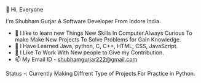  👋 Hi, Everyone

 I'm Shubham Gurjar A Software Developer From
 Indore India.
- 👀 I like to learn new Things New Skills In Computer.Always Curious To make Make New Projects To Solve Problems for Gain Knowledge.
- 🌱 I Have Learned Java, python, C, C++, HTML, CSS, JavaScript.
- 💞️ I Like To Work With New people to Give my Contribution.
- 📫 My Email ID - shubhamgurjar222@gmail.com

Status -:
Currently Making Diffrent Type of Projects For Practice in Python.

<!---
Shubham2303199723/Shubham2303199723 is a ✨ special ✨ repository because its `README.md` (this file) appears on your GitHub profile.
You can click the Preview link to take a look at your changes.
--->
